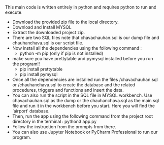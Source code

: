 This main code is written entirely in python and requires python to run and execute. 
* Download the provided zip file to the local directory.
*  Download and Install MYSQL
*  Extract the downloaded project zip.
*  There are two SQL files note that chavachauhan.sql is our dump file and chauhanchava.sql is our script file. 
* Now install all the dependencies using the following command :
  * python -m pip (only if pip is not installed) 
* make sure you have prettytable and pymysql installed before you run the program!!
  * pip install prettytable
  * pip install pymysql
* Once all the dependencies are installed run the files <project-root>/chavachauhan.sql or <project-root>/chauhanchava.sql to create the database and the related procedures, triggers and functions and insert the data.
* You can also run the script in the SQL file in MYSQL workbench. Use chavachauhan.sql as the dump or the chauhanchava.sql as the main sql file and run it in the workbench before you start. Here you will find the ‘airport’ database.
* Then, run the app using the following command from the project root directory in the terminal : python3 app.py
* Follow the instruction from the prompts from there.
* You can also use Jupyter Notebook or PyCharm Professional to run our program.
